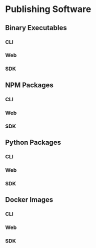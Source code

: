 # Publishing Software

## Binary Executables

### CLI

### Web

### SDK

## NPM Packages

### CLI

### Web

### SDK

## Python Packages

### CLI

### Web

### SDK

## Docker Images

### CLI

### Web

### SDK